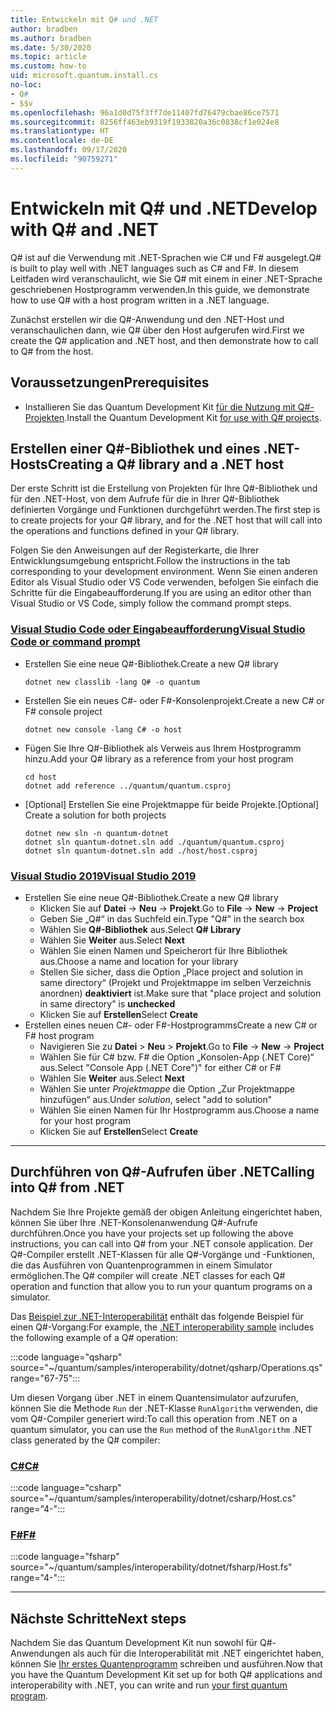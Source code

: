 ```yaml
---
title: Entwickeln mit Q# und .NET
author: bradben
ms.author: bradben
ms.date: 5/30/2020
ms.topic: article
ms.custom: how-to
uid: microsoft.quantum.install.cs
no-loc:
- Q#
- $$v
ms.openlocfilehash: 96a1d0d75f3ff7de11407fd76479cbae86ce7571
ms.sourcegitcommit: 8256ff463eb9319f1933820a36c0838cf1e024e8
ms.translationtype: HT
ms.contentlocale: de-DE
ms.lasthandoff: 09/17/2020
ms.locfileid: "90759271"
---
```

# <a name="develop-with-no-locq-and-net"></a><span data-ttu-id="ef3f6-102">Entwickeln mit Q# und .NET</span><span class="sxs-lookup"><span data-stu-id="ef3f6-102">Develop with Q# and .NET</span></span>

<span data-ttu-id="ef3f6-103">Q# ist auf die Verwendung mit .NET-Sprachen wie C# und F# ausgelegt.</span><span class="sxs-lookup"><span data-stu-id="ef3f6-103">Q# is built to play well with .NET languages such as C# and F#.</span></span>
<span data-ttu-id="ef3f6-104">In diesem Leitfaden wird veranschaulicht, wie Sie Q# mit einem in einer .NET-Sprache geschriebenen Hostprogramm verwenden.</span><span class="sxs-lookup"><span data-stu-id="ef3f6-104">In this guide, we demonstrate how to use Q# with a host program written in a .NET language.</span></span>

<span data-ttu-id="ef3f6-105">Zunächst erstellen wir die Q#-Anwendung und den .NET-Host und veranschaulichen dann, wie Q# über den Host aufgerufen wird.</span><span class="sxs-lookup"><span data-stu-id="ef3f6-105">First we create the Q# application and .NET host, and then demonstrate how to call to Q# from the host.</span></span>

## <a name="prerequisites"></a><span data-ttu-id="ef3f6-106">Voraussetzungen</span><span class="sxs-lookup"><span data-stu-id="ef3f6-106">Prerequisites</span></span>

- <span data-ttu-id="ef3f6-107">Installieren Sie das Quantum Development Kit [für die Nutzung mit Q#-Projekten](xref:microsoft.quantum.install.standalone).</span><span class="sxs-lookup"><span data-stu-id="ef3f6-107">Install the Quantum Development Kit [for use with Q# projects](xref:microsoft.quantum.install.standalone).</span></span>

## <a name="creating-a-no-locq-library-and-a-net-host"></a><span data-ttu-id="ef3f6-108">Erstellen einer Q#-Bibliothek und eines .NET-Hosts</span><span class="sxs-lookup"><span data-stu-id="ef3f6-108">Creating a Q# library and a .NET host</span></span>

<span data-ttu-id="ef3f6-109">Der erste Schritt ist die Erstellung von Projekten für Ihre Q#-Bibliothek und für den .NET-Host, von dem Aufrufe für die in Ihrer Q#-Bibliothek definierten Vorgänge und Funktionen durchgeführt werden.</span><span class="sxs-lookup"><span data-stu-id="ef3f6-109">The first step is to create projects for your Q# library, and for the .NET host that will call into the operations and functions defined in your Q# library.</span></span>

<span data-ttu-id="ef3f6-110">Folgen Sie den Anweisungen auf der Registerkarte, die Ihrer Entwicklungsumgebung entspricht.</span><span class="sxs-lookup"><span data-stu-id="ef3f6-110">Follow the instructions in the tab corresponding to your development environment.</span></span>
<span data-ttu-id="ef3f6-111">Wenn Sie einen anderen Editor als Visual Studio oder VS Code verwenden, befolgen Sie einfach die Schritte für die Eingabeaufforderung.</span><span class="sxs-lookup"><span data-stu-id="ef3f6-111">If you are using an editor other than Visual Studio or VS Code, simply follow the command prompt steps.</span></span>

### <a name="visual-studio-code-or-command-prompt"></a>[<span data-ttu-id="ef3f6-112">Visual Studio Code oder Eingabeaufforderung</span><span class="sxs-lookup"><span data-stu-id="ef3f6-112">Visual Studio Code or command prompt</span></span>](#tab/tabid-cmdline)

- <span data-ttu-id="ef3f6-113">Erstellen Sie eine neue Q#-Bibliothek.</span><span class="sxs-lookup"><span data-stu-id="ef3f6-113">Create a new Q# library</span></span>

  ```dotnetcli
  dotnet new classlib -lang Q# -o quantum
  ```

- <span data-ttu-id="ef3f6-114">Erstellen Sie ein neues C#- oder F#-Konsolenprojekt.</span><span class="sxs-lookup"><span data-stu-id="ef3f6-114">Create a new C# or F# console project</span></span>

  ```dotnetcli
  dotnet new console -lang C# -o host  
  ```

- <span data-ttu-id="ef3f6-115">Fügen Sie Ihre Q#-Bibliothek als Verweis aus Ihrem Hostprogramm hinzu.</span><span class="sxs-lookup"><span data-stu-id="ef3f6-115">Add your Q# library as a reference from your host program</span></span>

  ```dotnetcli
  cd host
  dotnet add reference ../quantum/quantum.csproj
  ```

- <span data-ttu-id="ef3f6-116">[Optional] Erstellen Sie eine Projektmappe für beide Projekte.</span><span class="sxs-lookup"><span data-stu-id="ef3f6-116">[Optional] Create a solution for both projects</span></span>

  ```dotnetcli
  dotnet new sln -n quantum-dotnet
  dotnet sln quantum-dotnet.sln add ./quantum/quantum.csproj
  dotnet sln quantum-dotnet.sln add ./host/host.csproj
  ```

### <a name="visual-studio-2019"></a>[<span data-ttu-id="ef3f6-117">Visual Studio 2019</span><span class="sxs-lookup"><span data-stu-id="ef3f6-117">Visual Studio 2019</span></span>](#tab/tabid-vs2019)

- <span data-ttu-id="ef3f6-118">Erstellen Sie eine neue Q#-Bibliothek.</span><span class="sxs-lookup"><span data-stu-id="ef3f6-118">Create a new Q# library</span></span>
  - <span data-ttu-id="ef3f6-119">Klicken Sie auf **Datei** -> **Neu** -> **Projekt**.</span><span class="sxs-lookup"><span data-stu-id="ef3f6-119">Go to **File** -> **New** -> **Project**</span></span>
  - <span data-ttu-id="ef3f6-120">Geben Sie „Q#“ in das Suchfeld ein.</span><span class="sxs-lookup"><span data-stu-id="ef3f6-120">Type "Q#" in the search box</span></span>
  - <span data-ttu-id="ef3f6-121">Wählen Sie **Q#-Bibliothek** aus.</span><span class="sxs-lookup"><span data-stu-id="ef3f6-121">Select **Q# Library**</span></span>
  - <span data-ttu-id="ef3f6-122">Wählen Sie **Weiter** aus.</span><span class="sxs-lookup"><span data-stu-id="ef3f6-122">Select **Next**</span></span>
  - <span data-ttu-id="ef3f6-123">Wählen Sie einen Namen und Speicherort für Ihre Bibliothek aus.</span><span class="sxs-lookup"><span data-stu-id="ef3f6-123">Choose a name and location for your library</span></span>
  - <span data-ttu-id="ef3f6-124">Stellen Sie sicher, dass die Option „Place project and solution in same directory“ (Projekt und Projektmappe im selben Verzeichnis anordnen) **deaktiviert** ist.</span><span class="sxs-lookup"><span data-stu-id="ef3f6-124">Make sure that "place project and solution in same directory" is **unchecked**</span></span>
  - <span data-ttu-id="ef3f6-125">Klicken Sie auf **Erstellen**</span><span class="sxs-lookup"><span data-stu-id="ef3f6-125">Select **Create**</span></span>
- <span data-ttu-id="ef3f6-126">Erstellen eines neuen C#- oder F#-Hostprogramms</span><span class="sxs-lookup"><span data-stu-id="ef3f6-126">Create a new C# or F# host program</span></span>
  - <span data-ttu-id="ef3f6-127">Navigieren Sie zu **Datei** > **Neu** > **Projekt**.</span><span class="sxs-lookup"><span data-stu-id="ef3f6-127">Go to **File** → **New** → **Project**</span></span>
  - <span data-ttu-id="ef3f6-128">Wählen Sie für C# bzw. F# die Option „Konsolen-App (.NET Core)“ aus.</span><span class="sxs-lookup"><span data-stu-id="ef3f6-128">Select "Console App (.NET Core")" for either C# or F#</span></span>
  - <span data-ttu-id="ef3f6-129">Wählen Sie **Weiter** aus.</span><span class="sxs-lookup"><span data-stu-id="ef3f6-129">Select **Next**</span></span>
  - <span data-ttu-id="ef3f6-130">Wählen Sie unter *Projektmappe* die Option „Zur Projektmappe hinzufügen“ aus.</span><span class="sxs-lookup"><span data-stu-id="ef3f6-130">Under *solution*, select "add to solution"</span></span>
  - <span data-ttu-id="ef3f6-131">Wählen Sie einen Namen für Ihr Hostprogramm aus.</span><span class="sxs-lookup"><span data-stu-id="ef3f6-131">Choose a name for your host program</span></span>
  - <span data-ttu-id="ef3f6-132">Klicken Sie auf **Erstellen**</span><span class="sxs-lookup"><span data-stu-id="ef3f6-132">Select **Create**</span></span>

***

## <a name="calling-into-no-locq-from-net"></a><span data-ttu-id="ef3f6-133">Durchführen von Q#-Aufrufen über .NET</span><span class="sxs-lookup"><span data-stu-id="ef3f6-133">Calling into Q# from .NET</span></span>

<span data-ttu-id="ef3f6-134">Nachdem Sie Ihre Projekte gemäß der obigen Anleitung eingerichtet haben, können Sie über Ihre .NET-Konsolenanwendung Q#-Aufrufe durchführen.</span><span class="sxs-lookup"><span data-stu-id="ef3f6-134">Once you have your projects set up following the above instructions, you can call into Q# from your .NET console application.</span></span>
<span data-ttu-id="ef3f6-135">Der Q#-Compiler erstellt .NET-Klassen für alle Q#-Vorgänge und -Funktionen, die das Ausführen von Quantenprogrammen in einem Simulator ermöglichen.</span><span class="sxs-lookup"><span data-stu-id="ef3f6-135">The Q# compiler will create .NET classes for each Q# operation and function that allow you to run your quantum programs on a simulator.</span></span>

<span data-ttu-id="ef3f6-136">Das [Beispiel zur .NET-Interoperabilität](https://github.com/microsoft/Quantum/tree/main/samples/interoperability/dotnet) enthält das folgende Beispiel für einen Q#-Vorgang:</span><span class="sxs-lookup"><span data-stu-id="ef3f6-136">For example, the [.NET interoperability sample](https://github.com/microsoft/Quantum/tree/main/samples/interoperability/dotnet) includes the following example of a Q# operation:</span></span>

:::code language="qsharp" source="~/quantum/samples/interoperability/dotnet/qsharp/Operations.qs" range="67-75":::

<span data-ttu-id="ef3f6-137">Um diesen Vorgang über .NET in einem Quantensimulator aufzurufen, können Sie die Methode `Run` der .NET-Klasse `RunAlgorithm` verwenden, die vom Q#-Compiler generiert wird:</span><span class="sxs-lookup"><span data-stu-id="ef3f6-137">To call this operation from .NET on a quantum simulator, you can use the `Run` method of the `RunAlgorithm` .NET class generated by the Q# compiler:</span></span>

### <a name="c"></a>[<span data-ttu-id="ef3f6-138">C#</span><span class="sxs-lookup"><span data-stu-id="ef3f6-138">C#</span></span>](#tab/tabid-csharp)

:::code language="csharp" source="~/quantum/samples/interoperability/dotnet/csharp/Host.cs" range="4-":::

### <a name="f"></a>[<span data-ttu-id="ef3f6-139">F#</span><span class="sxs-lookup"><span data-stu-id="ef3f6-139">F#</span></span>](#tab/tabid-fsharp)

:::code language="fsharp" source="~/quantum/samples/interoperability/dotnet/fsharp/Host.fs" range="4-":::

***
    
## <a name="next-steps"></a><span data-ttu-id="ef3f6-140">Nächste Schritte</span><span class="sxs-lookup"><span data-stu-id="ef3f6-140">Next steps</span></span>

<span data-ttu-id="ef3f6-141">Nachdem Sie das Quantum Development Kit nun sowohl für Q#-Anwendungen als auch für die Interoperabilität mit .NET eingerichtet haben, können Sie [Ihr erstes Quantenprogramm](xref:microsoft.quantum.quickstarts.qrng) schreiben und ausführen.</span><span class="sxs-lookup"><span data-stu-id="ef3f6-141">Now that you have the Quantum Development Kit set up for both Q# applications and interoperability with .NET, you can write and run [your first quantum program](xref:microsoft.quantum.quickstarts.qrng).</span></span>
